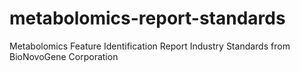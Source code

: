 # metabolomics-report-standards
Metabolomics Feature Identification Report Industry Standards from BioNovoGene Corporation
